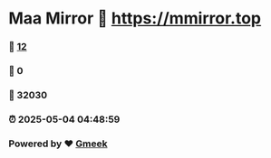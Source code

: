 # Maa Mirror :link: https://mmirror.top 
### :page_facing_up: [12](https://mmirror.top/tag.html) 
### :speech_balloon: 0 
### :hibiscus: 32030 
### :alarm_clock: 2025-05-04 04:48:59 
### Powered by :heart: [Gmeek](https://github.com/Meekdai/Gmeek)
